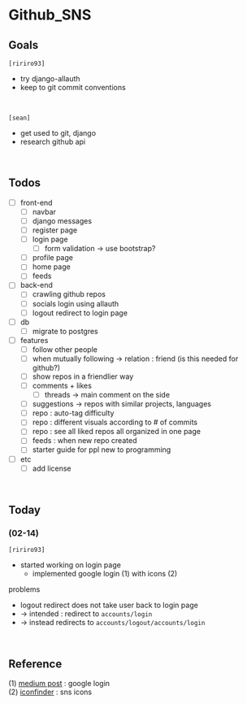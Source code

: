 # Github_SNS

## Goals
`[ririro93]`
- try django-allauth
- keep to git commit conventions

<br>

`[sean]`
- get used to git, django
- research github api


<br>

## Todos
- [ ] front-end
    - [ ] navbar
    - [ ] django messages
    - [ ] register page
    - [ ] login page
        - [ ] form validation -> use bootstrap?
    - [ ] profile page
    - [ ] home page
    - [ ] feeds

- [ ] back-end
    - [ ] crawling github repos
    - [ ] socials login using allauth
    - [ ] logout redirect to login page

- [ ] db
    - [ ] migrate to postgres

- [ ] features
    - [ ] follow other people
    - [ ] when mutually following -> relation : friend (is this needed for github?)
    - [ ] show repos in a friendlier way
    - [ ] comments + likes
        - [ ] threads -> main comment on the side
    - [ ] suggestions -> repos with similar projects, languages
    - [ ] repo : auto-tag difficulty
    - [ ] repo : different visuals according to # of commits
    - [ ] repo : see all liked repos all organized in one page
    - [ ] feeds : when new repo created
    - [ ] starter guide for ppl new to programming

- [ ] etc
    - [ ] add license

<br>

## Today

### (02-14) 
`[ririro93]`
- started working on login page
    - implemented google login (1) with icons (2)

problems
- logout redirect does not take user back to login page 
- -> intended : redirect to `accounts/login`
- -> instead redirects to `accounts/logout/accounts/login`



<br>

## Reference
(1) [medium post](https://whizzoe.medium.com/in-5-mins-set-up-google-login-to-sign-up-users-on-django-e71d5c38f5d5) : google login <br>
(2) [iconfinder](https://www.iconfinder.com/social-media-icons) : sns icons